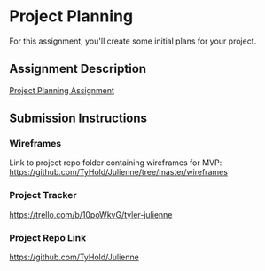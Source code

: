 # Project Planning
For this assignment, you'll create some initial plans for your project.

## Assignment Description
[Project Planning Assignment](https://education.launchcode.org/liftoff/assignments/planning/)

## Submission Instructions

### Wireframes
Link to project repo folder containing wireframes for MVP: 
https://github.com/TyHold/Julienne/tree/master/wireframes

### Project Tracker

https://trello.com/b/10poWkvG/tyler-julienne

### Project Repo Link

https://github.com/TyHold/Julienne

